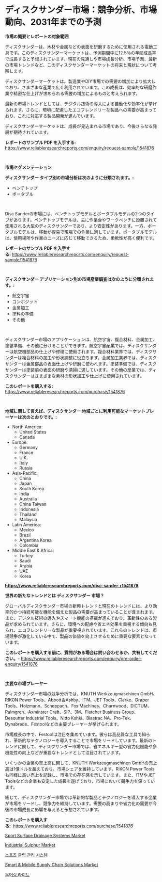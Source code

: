 <p><h1>ディスクサンダー市場：競争分析、市場動向、2031年までの予測</h1></p><p><strong>市場の概要とレポートの対象範囲</strong></p>
<p><p>ディスクサンダーは、木材や金属などの表面を研磨するために使用される電動工具です。このディスクサンダーマーケットは、予測期間中に12.5％の年間成長率で成長すると予想されています。現在の見通しや市場成長分析、市場予測、最新の市場トレンドなど、このディスクサンダーマーケットの将来と現状について考察します。</p><p>ディスクサンダーマーケットは、製造業やDIY市場での需要の増加により拡大しており、さまざまな産業で広く利用されています。この成長は、効率的な研磨作業や精密な仕上げが求められる需要の増加によるものと考えられます。</p><p>最新の市場トレンドとしては、デジタル技術の導入による自動化や効率化が挙げられます。さらに、環境に配慮したエコフレンドリーな製品への需要が高まっており、これに対応する製品開発が進んでいます。</p><p>ディスクサンダーマーケットは、成長が見込まれる市場であり、今後さらなる発展が期待されています。</p></p>
<p><strong>レポートのサンプル PDF を入手する:</strong> <a href="https://www.reliableresearchreports.com/enquiry/request-sample/1541876">https://www.reliableresearchreports.com/enquiry/request-sample/1541876</a></p>
<p>&nbsp;</p>
<p><strong>市場セグメンテーション</strong></p>
<p><strong>ディスクサンダー タイプ別の市場分析は次のように分類されます。:</strong></p>
<p><ul><li>ベンチトップ</li><li>ポータブル</li></ul></p>
<p>&nbsp;</p>
<p><p>Disc Sanderの市場には、ベンチトップモデルとポータブルモデルの2つのタイプがあります。ベンチトップモデルは、主に作業台やワークベンチに設置されて使用される大型のディスクサンダーであり、より安定性があります。一方、ポータブルモデルは、移動が容易で現場での作業に適しています。ポータブルモデルは、使用場所や作業のニーズに応じて移動できるため、柔軟性が高く便利です。</p></p>
<p><strong>レポートのサンプル PDF を入手する:</strong>&nbsp;<a href="https://www.reliableresearchreports.com/enquiry/request-sample/1541876">https://www.reliableresearchreports.com/enquiry/request-sample/1541876</a></p>
<p>&nbsp;</p>
<p><strong> ディスクサンダー アプリケーション別の市場産業調査は次のように分類されます。:</strong></p>
<p><ul><li>航空宇宙</li><li>コンポジット</li><li>金属加工</li><li>塗料の準備</li><li>その他</li></ul></p>
<p>&nbsp;</p>
<p><p>ディスクサンダー市場のアプリケーションは、航空宇宙、複合材料、金属加工、塗装準備、その他に分けることができます。航空宇宙産業では、ディスクサンダーは航空機部品の仕上げや修理に使用されます。複合材料業界では、ディスクサンダーは複合材料の加工や形状調整に役立ちます。金属加工業界では、ディスクサンダーは金属部品の表面仕上げや研磨に使われます。塗装準備では、ディスクサンダーは塗装前の表面の研磨や清掃に適しています。その他の産業では、ディスクサンダーはさまざまな素材の形状加工や仕上げに使用されています。</p></p>
<p><strong>このレポートを購入する:</strong>&nbsp; <a href="https://www.reliableresearchreports.com/purchase/1541876">https://www.reliableresearchreports.com/purchase/1541876</a></p>
<p>&nbsp;</p>
<p><strong>地域に関して言えば、ディスクサンダー 地域ごとに利用可能なマーケットプレーヤーは次のとおりです。:</strong></p>
<p><ul>
    <li>
        North America:
        <ul>
            <li>United States</li>
            <li>Canada</li>
        </ul>
    </li>
    <li>
        Europe:
        <ul>
            <li>Germany</li>
            <li>France</li>
            <li>U.K.</li>
            <li>Italy</li>
            <li>Russia</li>
        </ul>
    </li>
    <li>
        Asia-Pacific:
        <ul>
            <li>China</li>
            <li>Japan</li>
            <li>South Korea</li>
            <li>India</li>
            <li>Australia</li>
            <li>China Taiwan</li>
            <li>Indonesia</li>
            <li>Thailand</li>
            <li>Malaysia</li>
        </ul>
    </li>
    <li>
        Latin America:
        <ul>
            <li>Mexico</li>
            <li>Brazil</li>
            <li>Argentina Korea</li>
            <li>Colombia</li>
        </ul>
    </li>
    <li>
        Middle East & Africa:
        <ul>
            <li>Turkey</li>
            <li>Saudi</li>
            <li>Arabia</li>
            <li>UAE</li>
            <li>Korea</li>
        </ul>
    </li>
    </ul></p>
<p><strong><a href="https://www.reliableresearchreports.com/disc-sander-r1541876">https://www.reliableresearchreports.com/disc-sander-r1541876</a></strong>&nbsp;</p>
<p><strong>世界の新たなトレンドとは ディスクサンダー 市場？</strong></p>
<p><p>グローバルディスクサンダー市場の新興トレンドと現在のトレンドには、より効率的かつ持続可能な機能を備えた製品の需要が高まっていることが含まれます。また、デジタル技術の導入やスマート機能の搭載が進んでおり、革新性のある製品が求められています。さらに、環境への配慮や省エネ効果を重視する傾向も見られ、エコフレンドリーな製品が重要視されています。これらのトレンドは、市場競争が激化している中で、製品の価値を向上させるために重要な要素となっています。</p></p>
<p><strong>このレポートを購入する前に、質問がある場合は問い合わせるか、共有してください。</strong>- <a href="https://www.reliableresearchreports.com/enquiry/pre-order-enquiry/1541876">https://www.reliableresearchreports.com/enquiry/pre-order-enquiry/1541876</a></p>
<p>&nbsp;</p>
<p><strong>主要な市場プレーヤー</strong></p>
<p><p>ディスクサンダー市場の競争分析では、KNUTH Werkzeugmaschinen GmbH、RIKON Power Tools、Abbott＆Ashby、ITM、JET Tools、Clarke、Draper Tools、Holzmann、Scheppach、Fox Machines、Charnwood、DICTUM、Palmgren、Axminster Craft、SIP、3M、Fletcher Business Group、Desoutter Industrial Tools、Nitto Kohki、Blastrac NA、Pro-Tek、Dynabrade、Festoolなどの主要プレーヤーが挙げられます。</p><p>市場成長の中で、Festoolは注目を集めています。彼らは高品質な工具で知られ、革新的なテクノロジーを導入することで市場をリードしています。最新のトレンドに関して、ディスクサンダー市場では、省エネルギー型の省力化機能や多機能性の向上などが重要なトレンドとして注目されています。</p><p>いくつかの企業の売上高に関して、KNUTH Werkzeugmaschinen GmbHの売上高は1億ドルを超えており、市場シェアを維持しています。RIKON Power Toolsも同様に高い売上を記録し、市場での存在感を示しています。また、ITMやJET Toolsなどの企業も安定した成長を遂げており、市場において競争力を保っています。</p><p>総じて、ディスクサンダー市場では革新的な製品とテクノロジーを導入する企業が市場をリードし、競争力を維持しています。需要の高まりや省力化の需要が今後の市場成長に影響を与えると予想されています。</p></p>
<p><strong>このレポートを購入する:</strong>&nbsp;&nbsp;<a href="https://www.reliableresearchreports.com/purchase/1541876">https://www.reliableresearchreports.com/purchase/1541876</a></p>
<p><p><a href="https://github.com/prosalinda88/Market-Research-Report-List-4/blob/main/sport-surface-drainage-systems-market.md">Sport Surface Drainage Systems Market</a></p><p><a href="https://www.linkedin.com/pulse/industrial-sulphur-market-goal-estimating-size-future-growth-0imbc">Industrial Sulphur Market</a></p><p><a href="https://github.com/Tristiarton768456/Market-Research-Report-List-1/blob/main/369386754093.md">스포츠 클럽 관리 시스템</a></p><p><a href="https://github.com/globismark/Market-Research-Report-List-3/blob/main/smart-mobile-supply-chain-solutions-market.md">Smart & Mobile Supply Chain Solutions Market</a></p><p><a href="https://medium.com/@jerrodhilll68/%EB%AA%A8%EC%96%B4%EB%A7%81-%EB%9D%BC%EC%9D%B4%ED%8A%B8-%EC%8B%9C%EC%9E%A5-%EB%B6%84%EC%84%9D-cagr-%EC%8B%9C%EC%9E%A5-%EC%84%B8%EB%B6%84%ED%99%94-%EB%B0%8F-%EA%B8%80%EB%A1%9C%EB%B2%8C-%EC%82%B0%EC%97%85-%EA%B0%9C%EC%9A%94-996bbfa756bc">무어링 라이트</a></p></p>